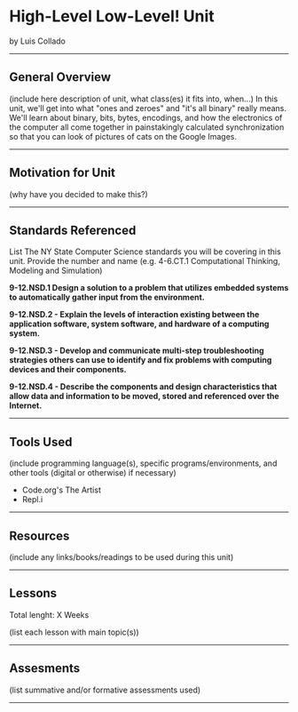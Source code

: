 # High-Level Low-Level! Unit
by Luis Collado

-----

## General Overview
(include here description of unit, what class(es) it fits into, when...)
In this unit, we'll get into what "ones and zeroes" and "it's all binary" really means. We'll learn about binary, bits, bytes, encodings, and how the electronics of the computer all come together in painstakingly calculated synchronization so that you can look of pictures of cats on the Google Images.

---

## Motivation for Unit
(why have you decided to make this?)

---

## Standards Referenced
List The NY State Computer Science standards you will be covering in this unit. Provide the number and name (e.g. 4-6.CT.1 Computational Thinking, Modeling and Simulation)

**9-12.NSD.1 Design a solution to a problem that utilizes embedded systems to automatically gather input from the environment.**

**9-12.NSD.2 - Explain the levels of interaction existing between the application software, system software, and hardware of a computing system.**

**9-12.NSD.3 - Develop and communicate multi-step troubleshooting strategies others can use to identify and fix problems with computing devices and their components.**

**9-12.NSD.4 - Describe the components and design characteristics that allow data and information to be moved, stored and referenced over the Internet.**

---

## Tools Used
(include programming language(s), specific programs/environments, and other tools (digital or otherwise) if necessary)
- Code.org's The Artist
- Repl.i


---

## Resources
(include any links/books/readings to be used during this unit)

---

## Lessons
Total lenght: X Weeks

(list each lesson with main topic(s))

---

## Assesments
(list summative and/or formative assessments used)

---
